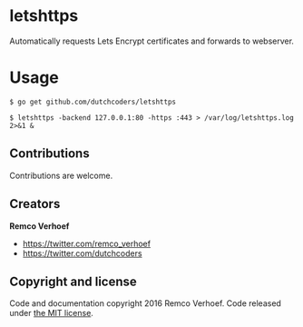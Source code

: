 # letshttps
Automatically requests Lets Encrypt certificates and forwards to webserver.

# Usage

```
$ go get github.com/dutchcoders/letshttps

$ letshttps -backend 127.0.0.1:80 -https :443 > /var/log/letshttps.log 2>&1 &
```

## Contributions

Contributions are welcome.

## Creators

**Remco Verhoef**
- <https://twitter.com/remco_verhoef>
- <https://twitter.com/dutchcoders>

## Copyright and license

Code and documentation copyright 2016 Remco Verhoef.
Code released under [the MIT license](LICENSE).
